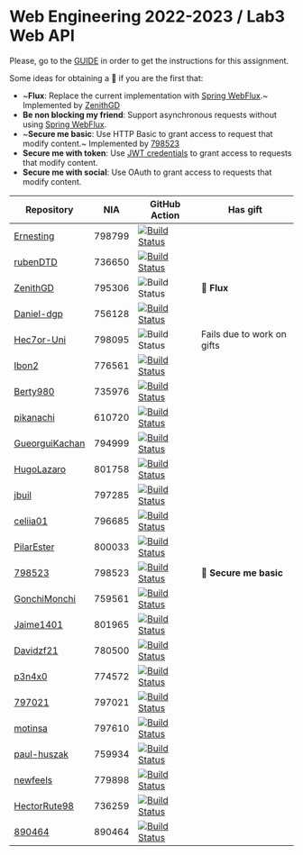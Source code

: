 # Web Engineering 2022-2023 / Lab3 Web API

Please, go to the [GUIDE](docs/GUIDE.md) in order to get the instructions for this assignment.

Some ideas for obtaining a :gift: if you are the first that:

- ~**Flux**: Replace the current implementation with [Spring WebFlux](https://docs.spring.io/spring-framework/docs/current/reference/html/web-reactive.html).~ Implemented by [ZenithGD](https://github.com/ZenithGD/lab3-web-api/tree/work)
- **Be non blocking my friend**: Support asynchronous requests without using [Spring WebFlux](https://docs.spring.io/spring-framework/docs/current/reference/html/web-reactive.html).
- ~**Secure me basic**: Use HTTP Basic to grant access to request that modify content.~ Implemented by [798523](https://github.com/798523/lab3-web-api/tree/work)
- **Secure me with token**: Use [JWT credentials](https://jwt.io/) to grant access to requests that modify content.
- **Secure me with social**: Use OAuth to grant access to requests that modify content.

| Repository                                                                 | NIA    | GitHub Action                                                                                                                                                                                | Has gift |
|----------------------------------------------------------------------------|--------|----------------------------------------------------------------------------------------------------------------------------------------------------------------------------------------------|----- |
| [Ernesting](https://github.com/Ernesting/lab3-web-api/tree/work)           | 798799 | [![Build Status](https://github.com/Ernesting/lab3-web-api/actions/workflows/CI.yml/badge.svg?branch=work&event=push)](https://github.com/Ernesting/lab3-web-api/actions/workflows/CI.yml)   
| [rubenDTD](https://github.com/rubenDTD/lab3-web-api/tree/work)             | 736650 | [![Build Status](https://github.com/rubenDTD/lab3-web-api/actions/workflows/CI.yml/badge.svg?branch=work&event=push)](https://github.com/rubenDTD/lab3-web-api/actions/workflows/CI.yml)     |
| [ZenithGD](https://github.com/ZenithGD/lab3-web-api/tree/work)             | 795306 | ![Build Status](https://github.com/ZenithGD/lab3-web-api/actions/workflows/CI.yml/badge.svg?branch=work&event=push)                                                                          | :gift: **Flux** |
| [Daniel-dgp](https://github.com/Daniel-dgp/lab3-web-api/tree/work)         | 756128 | [![Build Status](https://github.com/Daniel-dgp/lab3-web-api/actions/workflows/CI.yml/badge.svg?branch=work&event=push)](https://github.com/Daniel-dgp/lab3-web-api/actions/workflows/CI.yml) |
| [Hec7or-Uni](https://github.com/Hec7or-Uni/lab3-web-api/tree/work)         | 798095 | ![Build Status](https://github.com/Hec7or-Uni/lab3-web-api/actions/workflows/CI.yml/badge.svg?branch=work&event=push) | Fails due to work on gifts                                                                        
| [Ibon2](https://github.com/Ibon2/lab3-web-api/tree/work)                   | 776561 | [![Build Status](https://github.com/Ibon2/lab3-web-api/actions/workflows/CI.yml/badge.svg?branch=work&event=push)](https://github.com/Ibon2/lab3-web-api/actions/workflows/CI.yml)           
| [Berty980](https://github.com/Berty980/lab3-web-api/tree/work)             | 735976 | [![Build Status](https://github.com/Berty980/lab3-web-api/actions/workflows/CI.yml/badge.svg?branch=work&event=push)](https://github.com/Berty980/lab3-web-api/actions/workflows/CI.yml)     |
| [pikanachi](https://github.com/pikanachi/lab3-web-api/tree/work)           | 610720 | [![Build Status](https://github.com/pikanachi/lab3-web-api/actions/workflows/CI.yml/badge.svg?branch=work&event=push)](https://github.com/pikanachi/lab3-web-api/actions/workflows/CI.yml)   |
| [GueorguiKachan](https://github.com/GueorguiKachan/lab3-web-api/tree/work) | 794999 | [![Build Status](https://github.com/GueorguiKachan/lab3-web-api/actions/workflows/CI.yml/badge.svg?branch=work&event=push)](https://github.com/GueorguiKachan/lab3-web-api/actions/workflows/CI.yml) 
| [HugoLazaro](https://github.com/HugoLazaro/lab3-web-api/tree/work)         | 801758 | [![Build Status](https://github.com/HugoLazaro/lab3-web-api/actions/workflows/CI.yml/badge.svg?branch=work&event=push)](https://github.com/Ernesting/lab3-web-api/actions/workflows/CI.yml) 
| [jbuil](https://github.com/jbuil/lab3-web-api/tree/work)                   | 797285 | [![Build Status](https://github.com/jbuil/lab3-web-api/actions/workflows/CI.yml/badge.svg?branch=work&event=push)](https://github.com/jbuil/lab3-web-api/actions/workflows/CI.yml) |
| [celiia01](https://github.com/celiia01/lab3-web-api/tree/work)             | 796685 | [![Build Status](https://github.com/celiia01/lab3-web-api/actions/workflows/CI.yml/badge.svg?branch=work&event=push)](https://github.com/celiia01/lab3-web-api/actions/workflows/CI.yml)   |
| [PilarEster](https://github.com/PilarEster/lab3-web-api/tree/work)         | 800033 | [![Build Status](https://github.com/PilarEster/lab3-web-api/actions/workflows/CI.yml/badge.svg?branch=work&event=push)](https://github.com/PilarEster/lab3-web-api/actions/workflows/CI.yml) |
| [798523](https://github.com/798523/lab3-web-api/tree/work)                 | 798523 | [![Build Status](https://github.com/798523/lab3-web-api/actions/workflows/CI.yml/badge.svg?branch=work&event=push)](https://github.com/798523/lab3-web-api/actions/workflows/CI.yml)   | :gift: **Secure me basic** |
| [GonchiMonchi](https://github.com/GonchiMonchi/lab3-web-api/tree/work)     | 759561 | [![Build Status](https://github.com/GonchiMonchi/lab3-web-api/actions/workflows/CI.yml/badge.svg?branch=work&event=push)](https://github.com/GonchiMonchi/lab3-web-api/actions/workflows/CI.yml)   |
| [Jaime1401](https://github.com/Jaime1401/lab3-web-api/tree/work)           | 801965 | [![Build Status](https://github.com/Jaime1401/lab3-web-api/actions/workflows/CI.yml/badge.svg?branch=work&event=push)](https://github.com/Jaime1401/lab3-web-api/actions/workflows/CI.yml)           |
| [Davidzf21](https://github.com/Davidzf21/lab3-web-api/tree/work)           | 780500 | [![Build Status](https://github.com/Davidzf21/lab3-web-api/actions/workflows/CI.yml/badge.svg?branch=work&event=push)](https://github.com/Davidzf21/lab3-web-api/actions/workflows/CI.yml) |
| [p3n4x0](https://github.com/p3n4x0/lab3-web-api/tree/work)                 | 774572 | [![Build Status](https://github.com/p3n4x0/lab3-web-api/actions/workflows/CI.yml/badge.svg?branch=work&event=push)](https://github.com/p3n4x0/lab3-web-api/actions/workflows/CI.yml)   |
| [797021](https://github.com/797021/lab3-web-api/tree/work)                 | 797021 | [![Build Status](https://github.com/797021/lab3-web-api/actions/workflows/CI.yml/badge.svg?branch=work&event=push)](https://github.com/797021/lab3-web-api/actions/workflows/CI.yml)   |
| [motinsa](https://github.com/motinsa/lab3-web-api/tree/work)               | 797610 | [![Build Status](https://github.com/motinsa/lab3-web-api/actions/workflows/CI.yml/badge.svg?branch=work&event=push)](https://github.com/motinsa/lab3-web-api/actions/workflows/CI.yml)       |
| [paul-huszak](https://github.com/paul-huszak/lab3-web-api/tree/work)       | 759934 | [![Build Status](https://github.com/paul-huszak/lab3-web-api/actions/workflows/CI.yml/badge.svg?branch=work&event=push)](https://github.com/paul-huszak/lab3-web-api/actions/workflows/CI.yml) |
| [newfeels](https://github.com/newfeels/lab3-web-api/tree/work)             | 779898 | [![Build Status](https://github.com/newfeels/lab3-web-api/actions/workflows/CI.yml/badge.svg?branch=work&event=push)](https://github.com/newfeels/lab3-web-api/actions/workflows/CI.yml)             |
| [HectorRute98](https://github.com/HectorRute98/lab3-web-api/tree/work)     | 736259 | [![Build Status](https://github.com/HectorRute98/lab3-web-api/actions/workflows/CI.yml/badge.svg?branch=work&event=push)](https://github.com/HectorRute98/lab3-web-api/actions/workflows/CI.yml)       |
| [890464](https://github.com/890464/lab3-web-api/tree/work)                 | 890464 | [![Build Status](https://github.com/890464/lab3-web-api/actions/workflows/CI.yml/badge.svg?branch=work&event=push)](https://github.com/890464/lab3-web-api/actions/workflows/CI.yml)       |
